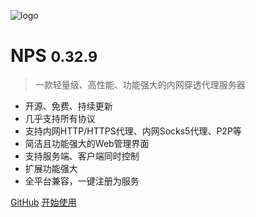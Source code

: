 ![logo](https://cdn.jsdelivr.net/gh/djylb/nps/docs/logo.svg)

# NPS <small>0.32.9</small>

> 一款轻量级、高性能、功能强大的内网穿透代理服务器

- 开源、免费、持续更新
- 几乎支持所有协议
- 支持内网HTTP/HTTPS代理、内网Socks5代理、P2P等
- 简洁且功能强大的Web管理界面
- 支持服务端、客户端同时控制
- 扩展功能强大
- 全平台兼容，一键注册为服务

[GitHub](https://github.com/djylb/nps/)
[开始使用](#nps)
